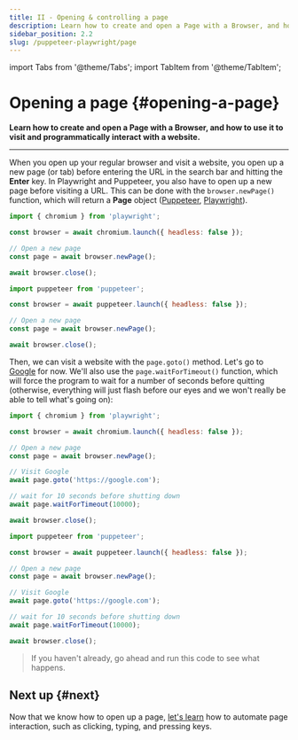 ```yaml
---
title: II - Opening & controlling a page
description: Learn how to create and open a Page with a Browser, and how to use it to visit and programmatically interact with a website.
sidebar_position: 2.2
slug: /puppeteer-playwright/page
---
```


import Tabs from '@theme/Tabs';
import TabItem from '@theme/TabItem';

# Opening a page {#opening-a-page}

**Learn how to create and open a Page with a Browser, and how to use it to visit and programmatically interact with a website.**

---

When you open up your regular browser and visit a website, you open up a new page (or tab) before entering the URL in the search bar and hitting the **Enter** key. In Playwright and Puppeteer, you also have to open up a new page before visiting a URL. This can be done with the `browser.newPage()` function, which will return a **Page** object ([Puppeteer](https://pptr.dev/#?product=Puppeteer&version=v13.7.0&show=api-class-page), [Playwright](https://playwright.dev/docs/api/class-page)).

<Tabs groupId="main">
<TabItem value="Playwright" label="Playwright">

```javascript
import { chromium } from 'playwright';

const browser = await chromium.launch({ headless: false });

// Open a new page
const page = await browser.newPage();

await browser.close();
```

</TabItem>
<TabItem value="Puppeteer" label="Puppeteer">

```javascript
import puppeteer from 'puppeteer';

const browser = await puppeteer.launch({ headless: false });

// Open a new page
const page = await browser.newPage();

await browser.close();
```

</TabItem>
</Tabs>

Then, we can visit a website with the `page.goto()` method. Let's go to [Google](https://google.com) for now. We'll also use the `page.waitForTimeout()` function, which will force the program to wait for a number of seconds before quitting (otherwise, everything will just flash before our eyes and we won't really be able to tell what's going on):

<Tabs groupId="main">
<TabItem value="Playwright" label="Playwright">

```javascript
import { chromium } from 'playwright';

const browser = await chromium.launch({ headless: false });

// Open a new page
const page = await browser.newPage();

// Visit Google
await page.goto('https://google.com');

// wait for 10 seconds before shutting down
await page.waitForTimeout(10000);

await browser.close();
```

</TabItem>
<TabItem value="Puppeteer" label="Puppeteer">

```javascript
import puppeteer from 'puppeteer';

const browser = await puppeteer.launch({ headless: false });

// Open a new page
const page = await browser.newPage();

// Visit Google
await page.goto('https://google.com');

// wait for 10 seconds before shutting down
await page.waitForTimeout(10000);

await browser.close();
```

</TabItem>
</Tabs>

> If you haven't already, go ahead and run this code to see what happens.

## Next up {#next}

Now that we know how to open up a page, [let's learn](./interacting_with_a_page.md) how to automate page interaction, such as clicking, typing, and pressing keys.
